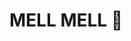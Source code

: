 # MELL MELL 🐇

<!---
mellsukeUoxoU/mellsukeUoxoU is a ✨ special ✨ repository because its `README.md` (this file) appears on your GitHub profile.
You can click the Preview link to take a look at your changes.
--->
